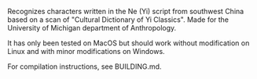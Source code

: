 Recognizes characters written in the Ne (Yi) script from southwest China based on a scan of "Cultural Dictionary of Yi Classics". Made for the University of Michigan department of Anthropology.

It has only been tested on MacOS but should work without modification on Linux and with minor modifications on Windows.

For compilation instructions, see BUILDING.md.
